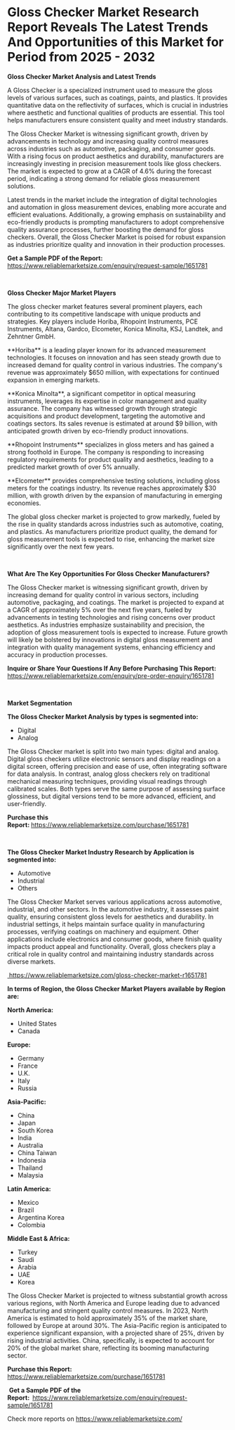 <p><h1>Gloss Checker Market Research Report Reveals The Latest Trends And Opportunities of this Market for Period from 2025 - 2032</h1></p><p><strong>Gloss Checker Market Analysis and Latest Trends</strong></p>
<p><p>A Gloss Checker is a specialized instrument used to measure the gloss levels of various surfaces, such as coatings, paints, and plastics. It provides quantitative data on the reflectivity of surfaces, which is crucial in industries where aesthetic and functional qualities of products are essential. This tool helps manufacturers ensure consistent quality and meet industry standards.</p><p>The Gloss Checker Market is witnessing significant growth, driven by advancements in technology and increasing quality control measures across industries such as automotive, packaging, and consumer goods. With a rising focus on product aesthetics and durability, manufacturers are increasingly investing in precision measurement tools like gloss checkers. The market is expected to grow at a CAGR of 4.6% during the forecast period, indicating a strong demand for reliable gloss measurement solutions.</p><p>Latest trends in the market include the integration of digital technologies and automation in gloss measurement devices, enabling more accurate and efficient evaluations. Additionally, a growing emphasis on sustainability and eco-friendly products is prompting manufacturers to adopt comprehensive quality assurance processes, further boosting the demand for gloss checkers. Overall, the Gloss Checker Market is poised for robust expansion as industries prioritize quality and innovation in their production processes.</p></p>
<p><strong>Get a Sample PDF of the Report:&nbsp;</strong> <a href="https://www.reliablemarketsize.com/enquiry/request-sample/1651781?utm_campaign=2303&utm_medium=2&utm_source=Github&utm_content=ia&utm_term=17022025&utm_id=gloss-checker">https://www.reliablemarketsize.com/enquiry/request-sample/1651781</a></p>
<p>&nbsp;</p>
<p><strong>Gloss Checker Major Market Players</strong></p>
<p><p>The gloss checker market features several prominent players, each contributing to its competitive landscape with unique products and strategies. Key players include Horiba, Rhopoint Instruments, PCE Instruments, Altana, Gardco, Elcometer, Konica Minolta, KSJ, Landtek, and Zehntner GmbH. </p><p>**Horiba** is a leading player known for its advanced measurement technologies. It focuses on innovation and has seen steady growth due to increased demand for quality control in various industries. The company's revenue was approximately $650 million, with expectations for continued expansion in emerging markets.</p><p>**Konica Minolta**, a significant competitor in optical measuring instruments, leverages its expertise in color management and quality assurance. The company has witnessed growth through strategic acquisitions and product development, targeting the automotive and coatings sectors. Its sales revenue is estimated at around $9 billion, with anticipated growth driven by eco-friendly product innovations.</p><p>**Rhopoint Instruments** specializes in gloss meters and has gained a strong foothold in Europe. The company is responding to increasing regulatory requirements for product quality and aesthetics, leading to a predicted market growth of over 5% annually.</p><p>**Elcometer** provides comprehensive testing solutions, including gloss meters for the coatings industry. Its revenue reaches approximately $30 million, with growth driven by the expansion of manufacturing in emerging economies.</p><p>The global gloss checker market is projected to grow markedly, fueled by the rise in quality standards across industries such as automotive, coating, and plastics. As manufacturers prioritize product quality, the demand for gloss measurement tools is expected to rise, enhancing the market size significantly over the next few years.</p></p>
<p>&nbsp;</p>
<p><strong>What Are The Key Opportunities For Gloss Checker Manufacturers?</strong></p>
<p><p>The Gloss Checker market is witnessing significant growth, driven by increasing demand for quality control in various sectors, including automotive, packaging, and coatings. The market is projected to expand at a CAGR of approximately 5% over the next five years, fueled by advancements in testing technologies and rising concerns over product aesthetics. As industries emphasize sustainability and precision, the adoption of gloss measurement tools is expected to increase. Future growth will likely be bolstered by innovations in digital gloss measurement and integration with quality management systems, enhancing efficiency and accuracy in production processes.</p></p>
<p><strong>Inquire or Share Your Questions If Any Before Purchasing This Report:</strong> <a href="https://www.reliablemarketsize.com/enquiry/pre-order-enquiry/1651781?utm_campaign=2303&utm_medium=2&utm_source=Github&utm_content=ia&utm_term=17022025&utm_id=gloss-checker">https://www.reliablemarketsize.com/enquiry/pre-order-enquiry/1651781</a></p>
<p>&nbsp;</p>
<p><strong>Market Segmentation</strong></p>
<p><strong>The Gloss Checker Market Analysis by types is segmented into:</strong></p>
<p><ul><li>Digital</li><li>Analog</li></ul></p>
<p><p>The Gloss Checker market is split into two main types: digital and analog. Digital gloss checkers utilize electronic sensors and display readings on a digital screen, offering precision and ease of use, often integrating software for data analysis. In contrast, analog gloss checkers rely on traditional mechanical measuring techniques, providing visual readings through calibrated scales. Both types serve the same purpose of assessing surface glossiness, but digital versions tend to be more advanced, efficient, and user-friendly.</p></p>
<p><strong>Purchase this Report:&nbsp;</strong><a href="https://www.reliablemarketsize.com/purchase/1651781?utm_campaign=2303&utm_medium=2&utm_source=Github&utm_content=ia&utm_term=17022025&utm_id=gloss-checker">https://www.reliablemarketsize.com/purchase/1651781</a></p>
<p>&nbsp;</p>
<p><strong>The Gloss Checker Market Industry Research by Application is segmented into:</strong></p>
<p><ul><li>Automotive</li><li>Industrial</li><li>Others</li></ul></p>
<p><p>The Gloss Checker Market serves various applications across automotive, industrial, and other sectors. In the automotive industry, it assesses paint quality, ensuring consistent gloss levels for aesthetics and durability. In industrial settings, it helps maintain surface quality in manufacturing processes, verifying coatings on machinery and equipment. Other applications include electronics and consumer goods, where finish quality impacts product appeal and functionality. Overall, gloss checkers play a critical role in quality control and maintaining industry standards across diverse markets.</p></p>
<p><a href="https://www.reliablemarketsize.com/gloss-checker-market-r1651781?utm_campaign=2303&utm_medium=2&utm_source=Github&utm_content=ia&utm_term=17022025&utm_id=gloss-checker">&nbsp;https://www.reliablemarketsize.com/gloss-checker-market-r1651781</a></p>
<p><strong>In terms of Region, the Gloss Checker Market Players available by Region are:</strong></p>
<p>
    <p> <strong> North America: </strong>
        <ul>
            <li>United States</li>
            <li>Canada</li>
        </ul>
        </p> 
    <p> <strong> Europe: </strong>
        <ul>
            <li>Germany</li>
            <li>France</li>
            <li>U.K.</li>
            <li>Italy</li>
            <li>Russia</li>
        </ul>
        </p> 
    <p> <strong> Asia-Pacific: </strong>
        <ul>
            <li>China</li>
            <li>Japan</li>
            <li>South Korea</li>
            <li>India</li>
            <li>Australia</li>
            <li>China Taiwan</li>
            <li>Indonesia</li>
            <li>Thailand</li>
            <li>Malaysia</li>
        </ul>
        </p> 
    <p> <strong> Latin America: </strong>
        <ul>
            <li>Mexico</li>
            <li>Brazil</li>
            <li>Argentina Korea</li>
            <li>Colombia</li>
        </ul>
        </p> 
    <p> <strong> Middle East & Africa: </strong>
        <ul>
            <li>Turkey</li>
            <li>Saudi</li>
            <li>Arabia</li>
            <li>UAE</li>
            <li>Korea</li>
        </ul>
    </p>
    </p>
<p><p>The Gloss Checker Market is projected to witness substantial growth across various regions, with North America and Europe leading due to advanced manufacturing and stringent quality control measures. In 2023, North America is estimated to hold approximately 35% of the market share, followed by Europe at around 30%. The Asia-Pacific region is anticipated to experience significant expansion, with a projected share of 25%, driven by rising industrial activities. China, specifically, is expected to account for 20% of the global market share, reflecting its booming manufacturing sector.</p></p>
<p><strong>Purchase this Report: </strong><a href="https://www.reliablemarketsize.com/purchase/1651781?utm_campaign=2303&utm_medium=2&utm_source=Github&utm_content=ia&utm_term=17022025&utm_id=gloss-checker">https://www.reliablemarketsize.com/purchase/1651781</a></p>
<p>&nbsp;<strong>Get a Sample PDF of the Report:&nbsp;&nbsp;</strong><a href="https://www.reliablemarketsize.com/enquiry/request-sample/1651781?utm_campaign=2303&utm_medium=2&utm_source=Github&utm_content=ia&utm_term=17022025&utm_id=gloss-checker">https://www.reliablemarketsize.com/enquiry/request-sample/1651781</a></p>
<p><strong></strong></p>
<p>Check more reports on <a href="https://www.reliablemarketsize.com/?utm_campaign=2303&utm_medium=2&utm_source=Github&utm_content=ia&utm_term=17022025&utm_id=gloss-checker">https://www.reliablemarketsize.com/</a></p>